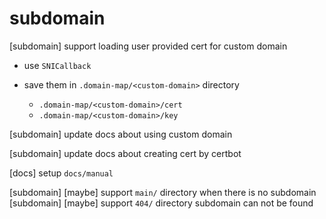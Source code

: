 # subdomain

[subdomain] support loading user provided cert for custom domain

- use `SNICallback`

- save them in `.domain-map/<custom-domain>` directory

  - `.domain-map/<custom-domain>/cert`
  - `.domain-map/<custom-domain>/key`

[subdomain] update docs about using custom domain

[subdomain] update docs about creating cert by certbot

[docs] setup `docs/manual`

[subdomain] [maybe] support `main/` directory when there is no subdomain
[subdomain] [maybe] support `404/` directory subdomain can not be found
